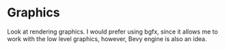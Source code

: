 # Graphics

Look at rendering graphics.  I would prefer using bgfx, since it allows me to work with the low level graphics, however, Bevy engine is also an idea.